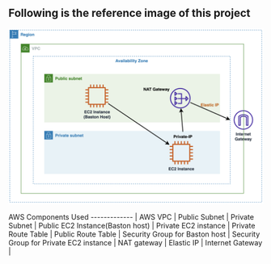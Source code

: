 ## Following is the reference image of this project

![github.small](vpc_image.png)

AWS Components Used 
------------- |
AWS VPC |
Public Subnet |
Private Subnet |
Public EC2 Instance(Baston host) |
Private EC2 instance |
Private Route Table |
Public Route Table  |
Security Group for Baston host  |
Security Group for Private EC2 instance  |
NAT gateway |
Elastic IP  |
Internet Gateway |


